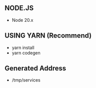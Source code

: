 ## NODE.JS

- Node 20.x

## USING YARN (Recommend)

- yarn install
- yarn codegen

## Generated Address

- /tmp/services
